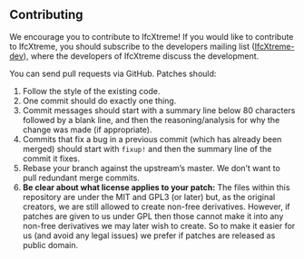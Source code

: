 ## Contributing
We encourage you to contribute to IfcXtreme! If you would like to contribute to IfcXtreme, you should subscribe to the developers mailing list ([IfcXtreme-dev](http://eepurl.com/gvsWSP)), where the developers of IfcXtreme discuss the development.

You can send pull requests via GitHub. Patches should:

1.  Follow the style of the existing code.
2.  One commit should do exactly one thing.
3.  Commit messages should start with a summary line below 80 characters followed by a blank line, and then the reasoning/analysis for why the change was made (if appropriate).
4.  Commits that fix a bug in a previous commit (which has already been merged) should start with `fixup!` and then the summary line of the commit it fixes.
5.  Rebase your branch against the upstream’s master. We don’t want to pull redundant merge commits.
6.  **Be clear about what license applies to your patch:** The files within this repository are under the MIT and GPL3 (or later) but, as the original creators, we are still allowed to create non-free derivatives. However, if patches are given to us under GPL then those cannot make it into any non-free derivatives we may later wish to create. So to make it easier for us (and avoid any legal issues) we prefer if patches are released as public domain.

